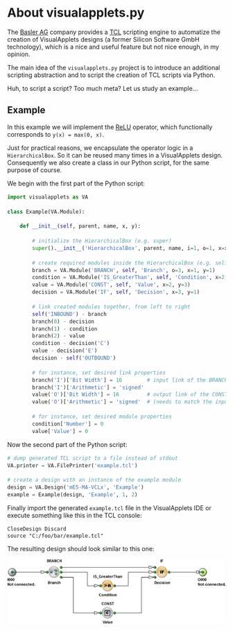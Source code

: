 # About visualapplets.py

The [Basler AG](https://www.baslerweb.com) company provides a [TCL](https://wiki.tcl-lang.org/page/An+Introduction+to+Tcl+Scripting) scripting engine
to automatize the creation of VisualApplets designs (a former Silicon Software GmbH technology),
which is a nice and useful feature but not nice enough, in my opinion.

The main idea of the `visualapplets.py` project is to introduce an additional scripting abstraction
and to script the creation of TCL scripts via Python.

Huh, to script a script? Too much meta? Let us study an example...

## Example

In this example we will implement the [ReLU](https://en.wikipedia.org/wiki/Rectifier_(neural_networks)) operator,
which functionally corresponds to `y(x) = max(0, x)`.

Just for practical reasons, we encapsulate the operator logic in a `HierarchicalBox`.
So it can be reused many times in a VisualApplets design.
Consequently we also create a class in our Python script,
for the same purpose of course.

We begin with the first part of the Python script:

```python
import visualapplets as VA

class Example(VA.Module):

    def __init__(self, parent, name, x, y):

        # initialize the HierarchicalBox (e.g. super)
        super().__init__('HierarchicalBox', parent, name, i=1, o=1, x=x, y=y)

        # create required modules inside the HierarchicalBox (e.g. self)
        branch = VA.Module('BRANCH', self, 'Branch', o=3, x=1, y=1)
        condition = VA.Module('IS_GreaterThan', self, 'Condition', x=2, y=2)
        value = VA.Module('CONST', self, 'Value', x=2, y=3)
        decision = VA.Module('IF', self, 'Decision', x=3, y=1)

        # link created modules together, from left to right
        self('INBOUND') - branch
        branch(0) - decision
        branch(1) - condition
        branch(2) - value
        condition - decision('C')
        value - decision('E')
        decision - self('OUTBOUND')

        # for instance, set desired link properties
        branch('I')['Bit Width'] = 16        # input link of the BRANCH
        branch('I')['Arithmetic'] = 'signed'
        value('O')['Bit Width'] = 16         # output link of the CONST
        value('O')['Arithmetic'] = 'signed'  # (needs to match the input link)

        # for instance, set desired module properties
        condition['Number'] = 0
        value['Value'] = 0
```

Now the second part of the Python script:

```python
# dump generated TCL script to a file instead of stdout
VA.printer = VA.FilePrinter('example.tcl')

# create a design with an instance of the example module
design = VA.Design('mE5-MA-VCLx', 'Example')
example = Example(design, 'Example', 1, 2)
```

Finally import the generated `example.tcl` file in the VisualApplets IDE or execute something like this in the TCL console:

```
CloseDesign Discard
source "C:/foo/bar/example.tcl"
```

The resulting design should look similar to this one:

![](example.png)
